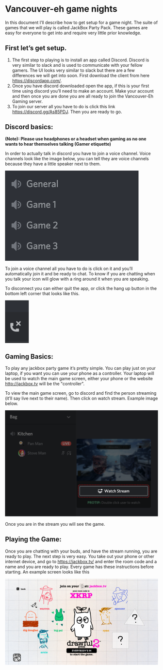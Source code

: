 # Vancouver-eh game nights

In this document I’ll describe how to get setup for a game night. The suite of games that we will play is called JackBox Party Pack. These games are easy for everyone to get into and require very little prior knowledge.

## First let’s get setup.

1. The first step to playing is to install an app called Discord. Discord is very similar to slack and is used to communicate with your fellow gamers. The UI looks very similar to slack but there are a few differences we will get into soon. First download the client from here https://discordapp.com/.
2. Once you have discord downloaded open the app, if this is your first time using discord you’ll need to make an account. Make your account and then once you are done you are all ready to join the Vancouver-Eh Gaming server.
3. To join our server all you have to do is click this link https://discord.gg/As85PDJ. Then you are ready to go.

## Discord basics:

**(Note): Please use headphones or a headset when gaming as no one wants to hear themselves talking (Gamer etiquette)**

In order to actually talk in discord you have to join a voice channel. Voice channels look like the image below, you can tell they are voice channels because they have a little speaker next to them.

![Voice Channels](https://github.com/mbates/vancouver-eh/blob/master/voice%20channels.png)

To join a voice channel all you have to do is click on it and you’ll automatically join it and be ready to chat. To know if you are chatting when you talk your icon will glow with a ring around it when you are speaking.

To disconnect you can either quit the app, or click the hang up button in the bottom left corner that looks like this. 

![Disconnect](https://github.com/mbates/vancouver-eh/blob/master/disconnect.png)

## Gaming Basics:

To play any jackbox party game it’s pretty simple. You can play just on your laptop, if you want you can use your phone as a controller. Your laptop will be used to watch the main game screen, either your phone or the website http://jackbox.tv will be the "controller".

To view the main game screen, go to discord and find the person streaming (it’ll say live next to their name). Then click on watch stream. Example image below.

![Watch Stream](https://github.com/mbates/vancouver-eh/blob/master/watch%20stream.png)

Once you are in the stream you will see the game.

## Playing the Game:

Once you are chatting with your buds, and have the stream running, you are ready to play. The next step is very easy. You take out your phone or other internet device, and go to https://jackbox.tv/ and enter the room code and a name and you are ready to play. Every game has these instructions before starting. An example screen looks like this 

![Jackbox](https://github.com/mbates/vancouver-eh/blob/master/jackbox.png)
